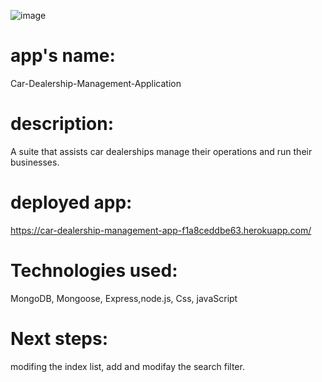 ![image](https://github.com/user-attachments/assets/87178c16-6bc0-499d-b7a7-0c5c80c43fe0)
# app's name: 
Car-Dealership-Management-Application
# description:
A suite that assists car dealerships manage their operations and run their businesses.
# deployed app:
https://car-dealership-management-app-f1a8ceddbe63.herokuapp.com/
# Technologies used:
MongoDB, Mongoose, Express,node.js, Css, javaScript
# Next steps:
modifing the index list, add and modifay the search filter.
